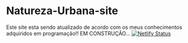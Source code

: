 # Natureza-Urbana-site
Este site esta sendo atualizado de acordo com os meus conhecimentos adquiridos em programação!!
EM CONSTRUÇÃO...
[![Netlify Status](https://api.netlify.com/api/v1/badges/0c712813-bbdc-4105-9278-084382817f80/deploy-status)](https://app.netlify.com/sites/naturezaurbana/deploys)
